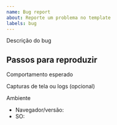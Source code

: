 ```yaml
---
name: Bug report
about: Reporte um problema no template
labels: bug
---
```


Descrição do bug

Passos para reproduzir
- 

Comportamento esperado

Capturas de tela ou logs (opcional)

Ambiente
- Navegador/versão:
- SO:

